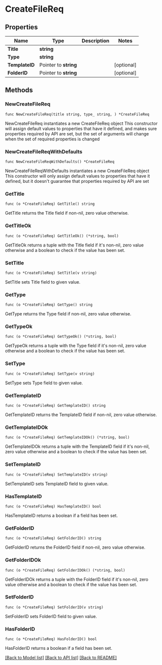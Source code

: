 # CreateFileReq

## Properties

Name | Type | Description | Notes
------------ | ------------- | ------------- | -------------
**Title** | **string** |  | 
**Type** | **string** |  | 
**TemplateID** | Pointer to **string** |  | [optional] 
**FolderID** | Pointer to **string** |  | [optional] 

## Methods

### NewCreateFileReq

`func NewCreateFileReq(title string, type_ string, ) *CreateFileReq`

NewCreateFileReq instantiates a new CreateFileReq object
This constructor will assign default values to properties that have it defined,
and makes sure properties required by API are set, but the set of arguments
will change when the set of required properties is changed

### NewCreateFileReqWithDefaults

`func NewCreateFileReqWithDefaults() *CreateFileReq`

NewCreateFileReqWithDefaults instantiates a new CreateFileReq object
This constructor will only assign default values to properties that have it defined,
but it doesn't guarantee that properties required by API are set

### GetTitle

`func (o *CreateFileReq) GetTitle() string`

GetTitle returns the Title field if non-nil, zero value otherwise.

### GetTitleOk

`func (o *CreateFileReq) GetTitleOk() (*string, bool)`

GetTitleOk returns a tuple with the Title field if it's non-nil, zero value otherwise
and a boolean to check if the value has been set.

### SetTitle

`func (o *CreateFileReq) SetTitle(v string)`

SetTitle sets Title field to given value.


### GetType

`func (o *CreateFileReq) GetType() string`

GetType returns the Type field if non-nil, zero value otherwise.

### GetTypeOk

`func (o *CreateFileReq) GetTypeOk() (*string, bool)`

GetTypeOk returns a tuple with the Type field if it's non-nil, zero value otherwise
and a boolean to check if the value has been set.

### SetType

`func (o *CreateFileReq) SetType(v string)`

SetType sets Type field to given value.


### GetTemplateID

`func (o *CreateFileReq) GetTemplateID() string`

GetTemplateID returns the TemplateID field if non-nil, zero value otherwise.

### GetTemplateIDOk

`func (o *CreateFileReq) GetTemplateIDOk() (*string, bool)`

GetTemplateIDOk returns a tuple with the TemplateID field if it's non-nil, zero value otherwise
and a boolean to check if the value has been set.

### SetTemplateID

`func (o *CreateFileReq) SetTemplateID(v string)`

SetTemplateID sets TemplateID field to given value.

### HasTemplateID

`func (o *CreateFileReq) HasTemplateID() bool`

HasTemplateID returns a boolean if a field has been set.

### GetFolderID

`func (o *CreateFileReq) GetFolderID() string`

GetFolderID returns the FolderID field if non-nil, zero value otherwise.

### GetFolderIDOk

`func (o *CreateFileReq) GetFolderIDOk() (*string, bool)`

GetFolderIDOk returns a tuple with the FolderID field if it's non-nil, zero value otherwise
and a boolean to check if the value has been set.

### SetFolderID

`func (o *CreateFileReq) SetFolderID(v string)`

SetFolderID sets FolderID field to given value.

### HasFolderID

`func (o *CreateFileReq) HasFolderID() bool`

HasFolderID returns a boolean if a field has been set.


[[Back to Model list]](../README.md#documentation-for-models) [[Back to API list]](../README.md#documentation-for-api-endpoints) [[Back to README]](../README.md)


